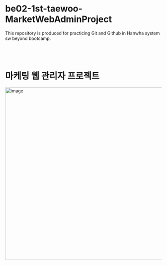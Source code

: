 # be02-1st-taewoo-MarketWebAdminProject

This repository is produced for practicing Git and Github in Hanwha system sw beyond bootcamp.
<br>
<br>
<br>
<br>

# 마케팅 웹 관리자 프로젝트
<img width="553" alt="image" src="https://github.com/Tesssssssssy/be02-1st-taewoo-MarketWebAdminProject/assets/105422037/2b9eb8d6-b55b-4554-a7f6-b891cca88d4f">
